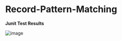 # Record-Pattern-Matching

**Junit Test Results**

![image](https://github.com/user-attachments/assets/d4f007ed-da65-4514-ac51-3aa452f94e8f)
